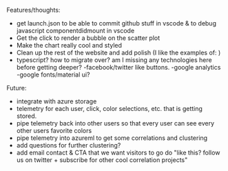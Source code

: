 Features/thoughts:

- get launch.json to be able to commit github stuff in vscode & to debug javascript componentdidmount in vscode
- Get the click to render a bubble on the scatter plot
- Make the chart really cool and styled
- Clean up the rest of the website and add polish (I like the examples of: )
- typescript? how to migrate over? am I missing any technologies here before getting deeper?
-facebook/twitter like buttons.
-google analytics
-google fonts/material ui?


Future:
- integrate with azure storage
- telemetry for each user, click, color selections, etc. that is getting stored.
- pipe telemetry back into other users so that every user can see every other users favorite colors
- pipe telemetry into azureml to get some correlations and clustering
- add questions for further clustering? 
- add email contact & CTA that we want visitors to go do "like this? follow us on twitter + subscribe for other cool correlation projects"